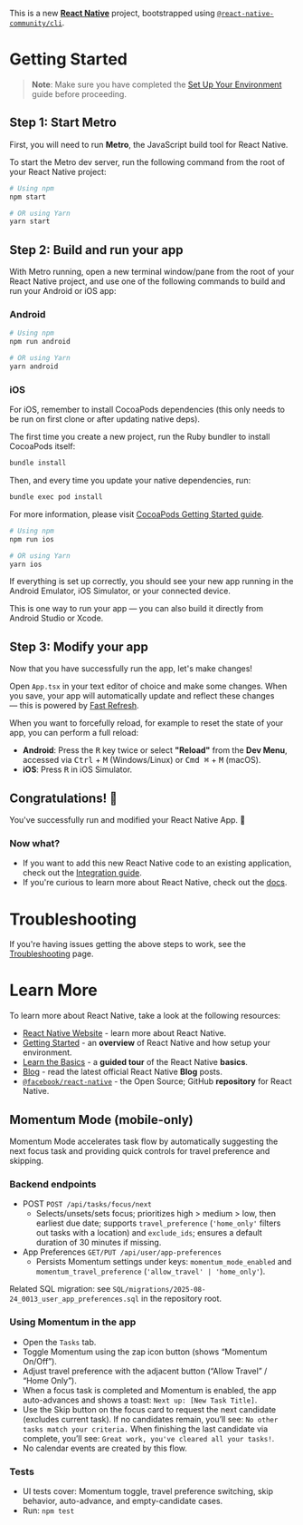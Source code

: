 This is a new [**React Native**](https://reactnative.dev) project, bootstrapped using [`@react-native-community/cli`](https://github.com/react-native-community/cli).

# Getting Started

> **Note**: Make sure you have completed the [Set Up Your Environment](https://reactnative.dev/docs/set-up-your-environment) guide before proceeding.

## Step 1: Start Metro

First, you will need to run **Metro**, the JavaScript build tool for React Native.

To start the Metro dev server, run the following command from the root of your React Native project:

```sh
# Using npm
npm start

# OR using Yarn
yarn start
```

## Step 2: Build and run your app

With Metro running, open a new terminal window/pane from the root of your React Native project, and use one of the following commands to build and run your Android or iOS app:

### Android

```sh
# Using npm
npm run android

# OR using Yarn
yarn android
```

### iOS

For iOS, remember to install CocoaPods dependencies (this only needs to be run on first clone or after updating native deps).

The first time you create a new project, run the Ruby bundler to install CocoaPods itself:

```sh
bundle install
```

Then, and every time you update your native dependencies, run:

```sh
bundle exec pod install
```

For more information, please visit [CocoaPods Getting Started guide](https://guides.cocoapods.org/using/getting-started.html).

```sh
# Using npm
npm run ios

# OR using Yarn
yarn ios
```

If everything is set up correctly, you should see your new app running in the Android Emulator, iOS Simulator, or your connected device.

This is one way to run your app — you can also build it directly from Android Studio or Xcode.

## Step 3: Modify your app

Now that you have successfully run the app, let's make changes!

Open `App.tsx` in your text editor of choice and make some changes. When you save, your app will automatically update and reflect these changes — this is powered by [Fast Refresh](https://reactnative.dev/docs/fast-refresh).

When you want to forcefully reload, for example to reset the state of your app, you can perform a full reload:

- **Android**: Press the <kbd>R</kbd> key twice or select **"Reload"** from the **Dev Menu**, accessed via <kbd>Ctrl</kbd> + <kbd>M</kbd> (Windows/Linux) or <kbd>Cmd ⌘</kbd> + <kbd>M</kbd> (macOS).
- **iOS**: Press <kbd>R</kbd> in iOS Simulator.

## Congratulations! :tada:

You've successfully run and modified your React Native App. :partying_face:

### Now what?

- If you want to add this new React Native code to an existing application, check out the [Integration guide](https://reactnative.dev/docs/integration-with-existing-apps).
- If you're curious to learn more about React Native, check out the [docs](https://reactnative.dev/docs/getting-started).

# Troubleshooting

If you're having issues getting the above steps to work, see the [Troubleshooting](https://reactnative.dev/docs/troubleshooting) page.

# Learn More

To learn more about React Native, take a look at the following resources:

- [React Native Website](https://reactnative.dev) - learn more about React Native.
- [Getting Started](https://reactnative.dev/docs/environment-setup) - an **overview** of React Native and how setup your environment.
- [Learn the Basics](https://reactnative.dev/docs/getting-started) - a **guided tour** of the React Native **basics**.
- [Blog](https://reactnative.dev/blog) - read the latest official React Native **Blog** posts.
- [`@facebook/react-native`](https://github.com/facebook/react-native) - the Open Source; GitHub **repository** for React Native.

## Momentum Mode (mobile-only)

Momentum Mode accelerates task flow by automatically suggesting the next focus task and providing quick controls for travel preference and skipping.

### Backend endpoints
- POST `POST /api/tasks/focus/next`
  - Selects/unsets/sets focus; prioritizes high > medium > low, then earliest due date; supports `travel_preference` (`'home_only'` filters out tasks with a location) and `exclude_ids`; ensures a default duration of 30 minutes if missing.
- App Preferences `GET/PUT /api/user/app-preferences`
  - Persists Momentum settings under keys: `momentum_mode_enabled` and `momentum_travel_preference` (`'allow_travel' | 'home_only'`).

Related SQL migration: see `SQL/migrations/2025-08-24_0013_user_app_preferences.sql` in the repository root.

### Using Momentum in the app
- Open the `Tasks` tab.
- Toggle Momentum using the zap icon button (shows “Momentum On/Off”).
- Adjust travel preference with the adjacent button (“Allow Travel” / “Home Only”).
- When a focus task is completed and Momentum is enabled, the app auto-advances and shows a toast: `Next up: [New Task Title]`.
- Use the Skip button on the focus card to request the next candidate (excludes current task). If no candidates remain, you’ll see: `No other tasks match your criteria.` When finishing the last candidate via complete, you’ll see: `Great work, you've cleared all your tasks!`.
- No calendar events are created by this flow.

### Tests
- UI tests cover: Momentum toggle, travel preference switching, skip behavior, auto-advance, and empty-candidate cases.
- Run: `npm test`

